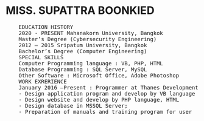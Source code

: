 <h1>MISS. SUPATTRA BOONKIED</h1>


<p>
<pre>
    EDUCATION HISTORY
    2020 - PRESENT Mahanakorn University, Bangkok
    Master’s Degree (Cybersecurity Engineering)
    2012 – 2015 Sripatum University, Bangkok
    Bachelor’s Degree (Computer Engineering)
    SPECIAL SKILLS
    Computer Programming language : VB, PHP, HTML
    Database Programming : SQL Server, MySQL
    Other Software : Microsoft Office, Adobe Photoshop
    WORK EXRERIENCE
    January 2016 –Present : Programmer at Thanes Development Co., Ltd., Bangkok THAILAND
    - Design application program and develop by VB language
    - Design website and develop by PHP language, HTML
    - Design database in MSSQL Server;
    - Preparation of manuals and training program for user
</pre>
</p>
